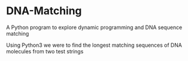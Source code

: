 # DNA-Matching
A Python program to explore dynamic programming and DNA sequence matching

Using Python3 we were to find the longest matching sequences of DNA molecules from two test strings
